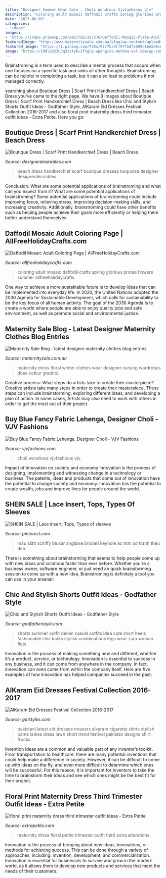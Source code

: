 ```yaml
---
title: "Designer Summer Wear Sale : Choli Wondrous Vjvfashions Vjv"
description: "Coloring adult mosaic daffodil crafts spring glorious protea flowers summer allfreeholidaycrafts"
date: "2023-08-03"
categories:
- "ideas"
images:
- "https://irepo.primecp.com/2017/02/317376/Daffodil-Mosaic-Plate-Adult-Coloring-Page_ExtraLarge1000_ID-2079019.jpg?v=2079019"
featuredImage: "http://www.maternitysale.com.au/blog/wp-content/uploads/2018/03/Floral-Print-Maternity-Dress-T027ab-main@4x.jpg"
featured_image: "https://i.pinimg.com/736x/97/7b/df/977bdfe009c1be5b9ce6aa5193051e3c.jpg"
image: "https://10dlq823u3q32ztyku1fnglg-wpengine.netdna-ssl.com/wp-content/uploads/2018/08/amazon-floral-maternity-dress-1-e1534298105653-738x1024.jpg"
---
```



Brainstroming is a term used to describe a mental process that occurs when one focuses on a specific task and sinks all other thoughts. Brainstroming can be helpful in completing a task, but it can also lead to problems if not managed correctly.

	

		
searching about Boutique Dress | Scarf Print Handkerchief Dress | Beach Dress you've came to the right page. We have 8 Images about Boutique Dress | Scarf Print Handkerchief Dress | Beach Dress like Chic and Stylish Shorts Outfit Ideas - Godfather Style, AlKaram Eid Dresses Festival Collection 2016-2017 and also floral print maternity dress third trimester outfit ideas - Extra Petite. Here you go:
		
    
## Boutique Dress | Scarf Print Handkerchief Dress | Beach Dress

<img loading=lazy src="http://www.designerdesirables.com/images/products/medium/1367080956-13024600.jpg" onerror="this.onerror=null;this.src='https://tse2.mm.bing.net/th?id=OIP.m1iElf_HPUnMEQGN7JZxcgHaKW&amp;pid=15.1';" alt="Boutique Dress | Scarf Print Handkerchief Dress | Beach Dress">

_Source: designerdesirables.com_

>beach dress handkerchief scarf boutique dresses turquoise designer designerdesirables. 

	

Conclusion: What are some potential applications of brainstroming and what can you expect from it?
What are some potential applications of brainstroming?
Some potential applications of brainstroming could include improving focus, relieving stress, improving decision-making skills, and increasing creativity. Additionally, brainstroming could have other benefits such as helping people achieve their goals more efficiently or helping them better understand themselves.

    
## Daffodil Mosaic Adult Coloring Page | AllFreeHolidayCrafts.com

<img loading=lazy src="https://irepo.primecp.com/2017/02/317376/Daffodil-Mosaic-Plate-Adult-Coloring-Page_ExtraLarge1000_ID-2079019.jpg?v=2079019" onerror="this.onerror=null;this.src='https://tse2.mm.bing.net/th?id=OIP.dvukKhqBr4HKpo8_ki88uQHaKg&amp;pid=15.1';" alt="Daffodil Mosaic Adult Coloring Page | AllFreeHolidayCrafts.com">

_Source: allfreeholidaycrafts.com_

>coloring adult mosaic daffodil crafts spring glorious protea flowers summer allfreeholidaycrafts. 

	

One way to achieve a more sustainable future is to develop ideas that can be implemented into everyday life. In 2020, the United Nations adopted the 2030 Agenda for Sustainable Development, which calls for sustainability to be the key focus of all human activity. The goal of the 2030 Agenda is to create a world where people are able to enjoy quality jobs and safe environment, as well as promote social and environmental justice.

    
## Maternity Sale Blog - Latest Designer Maternity Clothes Blog Entries

<img loading=lazy src="http://www.maternitysale.com.au/blog/wp-content/uploads/2018/03/Floral-Print-Maternity-Dress-T027ab-main@4x.jpg" onerror="this.onerror=null;this.src='https://tse3.mm.bing.net/th?id=OIP.p1nb0HWusyFWBbmoqq4QwQHaKX&amp;pid=15.1';" alt="Maternity Sale Blog - latest designer maternity clothes blog entries">

_Source: maternitysale.com.au_

>maternity dress floral winter clothes wear designer nursing wardrobes dose colour graphic. 

	

Creative process: What steps do artists take to create their masterpiece?
Creative artists take many steps in order to create their masterpiece. These steps can include brainstorming, exploring different ideas, and developing a plan of action. In some cases, Artists may also need to work with others in order to get the most out of their project.

    
## Buy Blue Fancy Fabric Lehenga, Designer Choli - VJV Fashions

<img loading=lazy src="https://www.vjvfashions.com/media/product/da2/wondrous-blue-color-fancy-fabric-lehenga-choli-vjv-vrit1103-color-blue-93d.jpg" onerror="this.onerror=null;this.src='https://tse3.mm.bing.net/th?id=OIP.b78SVToC_ELXqwh_JBekuAHaJ4&amp;pid=15.1';" alt="Buy Blue Fancy Fabric Lehenga, Designer Choli - VJV Fashions">

_Source: vjvfashions.com_

>choli wondrous vjvfashions vjv. 

	

Impact of innovation on society and economy
Innovation is the process of designing, implementing and witnessing change in a technology or business. The patents, ideas and products that come out of innovation have the potential to change society and economy. Innovation has the potential to create wealth, jobs and improve lives for people around the world.

    
## SHEIN SALE | Lace Insert, Tops, Types Of Sleeves

<img loading=lazy src="https://i.pinimg.com/736x/97/7b/df/977bdfe009c1be5b9ce6aa5193051e3c.jpg" onerror="this.onerror=null;this.src='https://tse3.mm.bing.net/th?id=OIP.3UsNaX1mDcU_cMN5mHGViQHaJ4&amp;pid=15.1';" alt="SHEIN SALE | Lace insert, Tops, Types of sleeves">

_Source: pinterest.com_

>màu slätt schiffy blusar anglaise broderi keyhole áo trơn sơ tranh thêu đen. 

	

There is something about brainstorming that seems to help people come up with new ideas and solutions faster than ever before. Whether you're a business owner, software engineer, or just need an quick brainstorming session to come up with a new idea, Brainstroming is definitely a tool you can use in your arsenal!

    
## Chic And Stylish Shorts Outfit Ideas - Godfather Style

<img loading=lazy src="http://godfatherstyle.com/wp-content/uploads/2015/09/Denim-Shorts-Outfit-Idea-for-Summer.jpg" onerror="this.onerror=null;this.src='https://tse2.mm.bing.net/th?id=OIP.R5OC2MlgNZSzBlGyoQ7GXgHaK9&amp;pid=15.1';" alt="Chic and Stylish Shorts Outfit Ideas - Godfather Style">

_Source: godfatherstyle.com_

>shorts summer outfit denim casual outfits idea cute short heels fashionable chic looks stylish combinations legs wear zara woman flats. 

	

Innovation is the process of making something new and different, whether it’s a product, service, or technology. Innovation is essential to success in any business, and it can come from anywhere in the company. In fact, innovation can even come from within the company itself. Here are five examples of how innovation has helped companies succeed in the past:

    
## AlKaram Eid Dresses Festival Collection 2016-2017

<img loading=lazy src="http://www.galstyles.com/wp-content/uploads/2015/06/AlKaram-Stylish-Eid-Dresses-Festival-Collection-2016-17-4.jpg" onerror="this.onerror=null;this.src='https://tse1.mm.bing.net/th?id=OIP.jNqY9lQG8WC5tpDO0C1S7QHaLH&amp;pid=15.1';" alt="AlKaram Eid Dresses Festival Collection 2016-2017">

_Source: galstyles.com_

>pakistani latest eid dresses trousers alkaram cigarette shirts stylish pants ladies dress lawn short trend festival pakistan designs shirt frocks. 

	

Invention ideas are a common and valuable part of any inventor’s toolkit. From transportation to healthcare, there are many potential inventions that could help make a difference in society. However, it can be difficult to come up with ideas on the fly, and even more difficult to determine which ones will be successful. For this reason, it is important for inventors to take the time to brainstorm their ideas and see which ones might be the best fit for their project.

    
## Floral Print Maternity Dress Third Trimester Outfit Ideas - Extra Petite

<img loading=lazy src="https://10dlq823u3q32ztyku1fnglg-wpengine.netdna-ssl.com/wp-content/uploads/2018/08/amazon-floral-maternity-dress-1-e1534298105653-738x1024.jpg" onerror="this.onerror=null;this.src='https://tse1.mm.bing.net/th?id=OIP.qUyt6y9KjZaoeC__Rlz0PQHaKR&amp;pid=15.1';" alt="floral print maternity dress third trimester outfit ideas - Extra Petite">

_Source: extrapetite.com_

>maternity dress floral petite trimester outfit third extra alterations. 

	

Innovation is the process of bringing about new ideas, innovations, or methods for achieving success. This can be done through a variety of approaches, including: invention, development, and commercialization. Innovation is essential for businesses to survive and grow in the modern world, as it allows them to develop new products and services that meet the needs of their customers.

